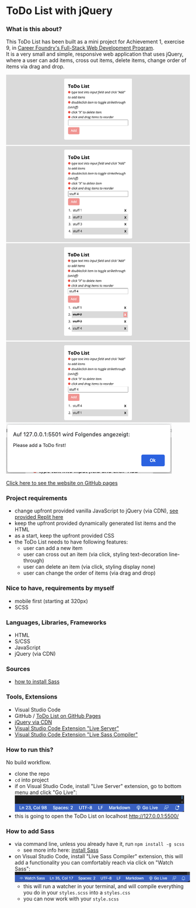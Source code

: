 # ToDo List with jQuery

### What is this about?

This ToDo List has been built as a mini project for Achievement 1, exercise 9, in [Career Foundry's Full-Stack Web Development Program](https://careerfoundry.com/en/courses/become-a-web-developer/). <br>
It is a very small and simple, responsive web application that uses jQuery, where a user can add items, cross out items, delete items, change order of items via drag and drop.

![Screenshot of the Pokemon List](img/screenshots/todo-01-blank.png)
![Screenshot of the Pokemon List](img/screenshots/todo-02-items.png)
![Screenshot of the Pokemon List](img/screenshots/todo-03-toggle-delete.png)
![Screenshot of the Pokemon List](img/screenshots/todo-04-drag-to-order.png)
![Screenshot of the Pokemon List](img/screenshots/todo-05-alert.png)

[Click here to see the website on GitHub pages](https://ellypirelly.github.io/cf-todo-list-jquery/)

### Project requirements

- change upfront provided vanilla JavaScript to jQuery (via CDN), [see provided Replit here](https://replit.com/@CFCurriculum/jQuery-to-do-list#index.html)
- keep the upfront provided dynamically generated list items and the HTML
- as a start, keep the upfront provided CSS
- the ToDo List needs to have following features:
  - user can add a new item
  - user can cross out an item (via click, styling text-decoration line-through)
  - user can delete an item (via click, styling display none)
  - user can change the order of items (via drag and drop)

### Nice to have, requirements by myself

- mobile first (starting at 320px)
- SCSS

### Languages, Libraries, Frameworks

- HTML
- S/CSS
- JavaScript
- jQuery (via CDN)

### Sources

- [how to install Sass](https://sass-lang.com/install)

### Tools, Extensions

- Visual Studio Code
- GitHub / [ToDo List on GitHub Pages](https://ellypirelly.github.io/cf-todo-list-jquery/)
- [jQuery via CDN](https://releases.jquery.com/)
- [Visual Studio Code Extension "Live Server"](https://marketplace.visualstudio.com/items?itemName=ritwickdey.LiveServer)
- [Visual Studio Code Extension "Live Sass Compiler"](https://marketplace.visualstudio.com/items?itemName=glenn2223.live-sass)

### How to run this?

No build workflow.

- clone the repo
- `cd` into project
- if on Visual Studio Code, install "Live Server" extension, go to bottom menu and click "Go Live": <br>
  ![Visual Studio Code Screenhot Go Live](img/screenshots/screenshot-golive.png) <br>
- this is going to open the ToDo List on localhost http://127.0.0.1:5500/

### How to add Sass

- via command line, unless you already have it, run `npm install -g scss`
  - see more info here: [install Sass](https://sass-lang.com/install)
- on Visual Studio Code, install "Live Sass Compiler" extension, this will add a functionality you can comfortably reach via click on "Watch Sass": <br>
  ![Visual Studio Code Screenshot Live Sass Compiler](img/screenshots/screenshot-watchsass.png)
  - this will run a watcher in your terminal, and will compile everything you do in your `styles.scss` into a `styles.css`
  - you can now work with your `style.scss`
